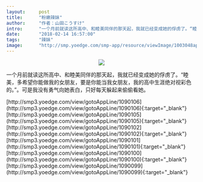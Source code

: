 ```yaml
---
layout:     post
title:      "粉嫩辣妹"
author:     "作者：山田こうすけ"
intro:      "一个月前就读这所高中、和睦美同伴的那天起，我就已经变成她的俘虏了。“睦美，多希望你能做我的女朋友，要是你能当我女朋友，我的高中生涯绝对视彩色的。”。可是我没有勇气向她表白，只好每天躲起来偷偷看她。"
date:       "2018-02-14 16:57:00"
tags:       "辣妹"
image:      "http://smp.yoedge.com/smp-app/resource/viewImage/1003048appline.png"
---
```

<div style="text-align: center">
<p><img src="http://smp.yoedge.com/smp-app/resource/viewImage/1003048appline.png"/></p>
</div>
<p class="post-meta">
<span>一个月前就读这所高中、和睦美同伴的那天起，我就已经变成她的俘虏了。“睦美，多希望你能做我的女朋友，要是你能当我女朋友，我的高中生涯绝对视彩色的。”。可是我没有勇气向她表白，只好每天躲起来偷偷看她。</span>
</p>
[http://smp3.yoedge.com/view/gotoAppLine/1090106](http://smp3.yoedge.com/view/gotoAppLine/1090106){:target="_blank"}
[http://smp3.yoedge.com/view/gotoAppLine/1090105](http://smp3.yoedge.com/view/gotoAppLine/1090105){:target="_blank"}
[http://smp3.yoedge.com/view/gotoAppLine/1090102](http://smp3.yoedge.com/view/gotoAppLine/1090102){:target="_blank"}
[http://smp3.yoedge.com/view/gotoAppLine/1090101](http://smp3.yoedge.com/view/gotoAppLine/1090101){:target="_blank"}
[http://smp3.yoedge.com/view/gotoAppLine/1090100](http://smp3.yoedge.com/view/gotoAppLine/1090100){:target="_blank"}
[http://smp3.yoedge.com/view/gotoAppLine/1090099](http://smp3.yoedge.com/view/gotoAppLine/1090099){:target="_blank"}


